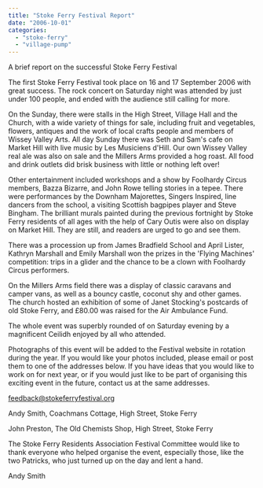 ```yaml
---
title: "Stoke Ferry Festival Report"
date: "2006-10-01"
categories: 
  - "stoke-ferry"
  - "village-pump"
---
```


A brief report on the successful Stoke Ferry Festival

The first Stoke Ferry Festival took place on 16 and 17 September 2006 with great success. The rock concert on Saturday night was attended by just under 100 people, and ended with the audience still calling for more.

On the Sunday, there were stalls in the High Street, Village Hall and the Church, with a wide variety of things for sale, including fruit and vegetables, flowers, antiques and the work of local crafts people and members of Wissey Valley Arts. All day Sunday there was Seth and Sam's cafe on Market Hill with live music by Les Musiciens d'Hill. Our own Wissey Valley real ale was also on sale and the Millers Arms provided a hog roast. All food and drink outlets did brisk business with little or nothing left over!

Other entertainment included workshops and a show by Foolhardy Circus members, Bazza Bizarre, and John Rowe telling stories in a tepee. There were performances by the Downham Majorettes, Singers Inspired, line dancers from the school, a visiting Scottish bagpipes player and Steve Bingham. The brilliant murals painted during the previous fortnight by Stoke Ferry residents of all ages with the help of Cary Outis were also on display on Market Hill. They are still, and readers are urged to go and see them.

There was a procession up from James Bradfield School and April Lister, Kathryn Marshall and Emily Marshall won the prizes in the 'Flying Machines' competition: trips in a glider and the chance to be a clown with Foolhardy Circus performers.

On the Millers Arms field there was a display of classic caravans and camper vans, as well as a bouncy castle, coconut shy and other games. The church hosted an exhibition of some of Janet Stocking's postcards of old Stoke Ferry, and £80.00 was raised for the Air Ambulance Fund.

The whole event was superbly rounded of on Saturday evening by a magnificent Ceilidh enjoyed by all who attended.

Photographs of this event will be added to the Festival website in rotation during the year. If you would like your photos included, please email or post them to one of the addresses below. If you have ideas that you would like to work on for next year, or if you would just like to be part of organising this exciting event in the future, contact us at the same addresses.

feedback@stokeferryfestival.org

Andy Smith, Coachmans Cottage, High Street, Stoke Ferry

John Preston, The Old Chemists Shop, High Street, Stoke Ferry

The Stoke Ferry Residents Association Festival Committee would like to thank everyone who helped organise the event, especially those, like the two Patricks, who just turned up on the day and lent a hand.

Andy Smith
